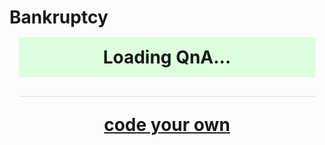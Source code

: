 # Bankruptcy<style>	
	body {
		font-family: 'Palatino Linotype', 'Book Antiqua', Palatino, serif;
	}

	#rawmarkup{
		display:none;
	}
	
	#QandA img{
		width:100%;
	}

	div.main{
		min-width:300px;
		max-width:650px;
		margin: 0 auto;
	padding:0 5px 0 5px;
		}
	div.frame{
		float:left;
		width:100%;
		margin:5px 0 5px 0;
	}
	div.full{
		float:left;
		width:100%;
	}
	.button{
		padding:8px;
		margin:8px 0 0px 0;
		width:100%;
	}
	div.question_text{
		float:left;
		font-family: Verdana, Geneva, sans-serif;
		font-size: 14px;
		line-height: 20px;
		color:#ffffff;
		min-width:30px;
		background:#eb5454;
		border-radius: 15px;
		padding:10px 15px 14px 15px;
		margin-right:45px;
	}

	div.question_text a:link, div.question_text a:hover, div.question_text a:active, div.question_text a:visited{ color:#e3fbfc; } 

	div.question_arrow{
		float:left; 
		width: 0; 
		height: 0; 
		border-left: 5px solid transparent; 
		border-right: 10px solid transparent; 
		border-top: 15px solid #eb5454;
		margin:0 20px;
	}
	div.ans_text{
		float:right;
		font-family: Verdana, Geneva, sans-serif;
		font-size: 14px;
		line-height: 20px;
		color:#000000;
		min-width:30px;
		background:#eeeeee;
		border-radius: 15px;
		padding:10px 15px 14px 15px;
		margin-left:45px;
	}
	div.ans_arrow{
		float:right; 
		width: 0; 
		height: 0; 
		border-left: 10px solid transparent; 
		border-right: 5px solid transparent; 
		border-top: 15px solid #eeeeee;
		margin:0 20px;
	}
	div.choices{
		float:left;
		width:100%;
		margin:15px 0 0 0;
	}
	div.credits{
		float:left;
		dispaly:none;
		width:100%;
		background:#eee;
		margin:0px 0 15px 0;
	}
	div.credit_text{
		font-family: Verdana, Geneva, sans-serif;
		font-size: 14px;
		line-height: 20px;
		padding:4px 15px 10px 15px;
	}
	li.error{
		list-style-type: none;
		background:#ffdddd;
		margin: 10px 0 0 0;
		padding: 5px;
	}

	.qpad {
		float:left;
		padding:0 15px;
	}

	a.qabutton {
		float:left;
		font-family: Verdana, Geneva, sans-serif;
		font-size: 14px;
		line-height: 20px;
		width:100%;
		background: #eee;
		border-radius: 8px;
		padding:10px 0px 12px 0;
		margin: 0 0 8px 0;
		border: solid 1px #888;
		text-align:left;
		color: #000000;
		text-decoration: none;
	}

	a.qabutton:hover, a.qabutton:active {
		float:left;
		font-family: Verdana, Geneva, sans-serif;
		font-size: 14px;
		line-height: 20px;
		width:100%;
		background: #ddd;
		border-radius: 8px;
		padding:10px 0px 12px 0;
		margin: 0 0 8px 0;
		border: solid 1px #888;
		text-align:left;
		color: #000000;
		text-decoration: underline;
	}
	

	div.xdiv {
		float:left;
		width:100%;
		margin: 0 0 8px 0;
		background: #eee;
		border: solid 1px #888;
		border-radius: 8px;
	}	

	input.xinput {
		-webkit-box-sizing: border-box; /* Safari/Chrome, other WebKit */
		-moz-box-sizing: border-box;    /* Firefox, other Gecko */ 
		box-sizing: border-box;         /* Opera/IE 8+ */
		float:left;
		width:100%;
		font-family: Verdana, Geneva, sans-serif;
		font-size: 14px;
		line-height: 20px;
		background: #fff;
		border-top-left-radius: 8px;
		border-top-right-radius: 8px;
		padding:10px 10px 12px 10px;
		border: solid 0px #888;
		border-bottom: solid 1px #888;
		text-align:left;
		color: #000000;
		text-decoration: none;
	}
	
	a.xbutton {
		float:left;
		width:100%;
		text-align:left;
		font-family: Verdana, Geneva, sans-serif;
		font-size: 14px;
		line-height: 20px;
		background: #eee;
		border-radius: 8px;
		padding:10px 0px 12px 0px;
		color: #000000;
		text-decoration: none;
	}
	
	a.xbutton:hover, a.xbutton:active {
		border-top-left-radius: 0px;
		border-top-right-radius: 0px;
		background: #ddd;
	}
</style>
<FORM name="FORM" id="FORM"><div id="conversation" style="margin:15px auto 0 auto;padding:0 15px;max-width:500px"><div id='QandA' class='QandA'><div style='padding:15px;background:#ddffdd;text-align:center;'>Loading QnA...</div></div><div id='Choices' class='choices'></div><div id='rawmarkup' style='display:none;'>Q(1): Are you interested in filing for Bankruptcy? 
A:Yes
	Q(1.1): Are you filing an individual or business?
	A: I am filing as an individual.
		Q(1.1.1): Have you received a bankruptcy discharge in the last 8 years?
		A: Yes
			Q(1.1.1.1):Have you received a discharge on a Chapter 7 case within eight years from the date that the first case was filed?
			A: You cannot receive a second discharge in any Chapter 7 chase that is filed within eight years from the date that the first case was filed. 
		A: No
			Q(1.1.1.2): Have you had a bankruptcy filing dismissed within the previous 180 days?
			A: Yes
				Q(1.1.1.2.1): Please select the reason for the dismissal.
				A:I violated a court order.	
					Q(1.1.1.2.1.1): You are ineligible to file Chapter 7 bankruptcy.	
				A:The court ruled that my filing was fraudulent or constituted an abuse of the bankruptcy system.
					Q(1.1.1.2.1.2): You are ineligible to file Chapter 7 bankruptcy.
				A:I requested a dismissal after a creditor asked for relief.
					Q(1.1.1.2.1.3): You are ineligible to file Chapter 7 bankruptcy. 
				A:I meet the criteria of more than one of the above mentioned.
					Q(1.1.1.2.1.4):You are ineligible to file Chapter 7 bankruptcy. 
			A: No 
				Q(1.1.1.2.2): Is your current monthly income less than or equal to the median income for a family your size in your state? 
				A: Yes
					Q(1.1.1.2.2.1): You may file for Chapter 7 bankruptcy. 
				A: No
					Q(1.1.1.2.2.2): Do you believe that you are eligible under the Chapter 7 Bankruptcy Means Test?
					A: Yes. 
						Q(1.1.1.2.2.2.1): To confirm that you qualify under the means test please head over to &lt;a href="http://www.uscourts.gov/forms/means-test-forms/chapter-7-means-test-calculation"&gt;http://www.uscourts.gov/forms/means-test-forms/chapter-7-means-test-calculation&lt;/a&gt;.
					A: No.
						Q(1.1.1.2.2.2.2):GOTO:1.1.1.2.1.4
						A: If you do not pass the means test or believe you are not eligible, you may able to file under Chapter 13 bankruptcy.LINK FOR

					A: What is the means test?
						Q(1.1.1.2.2.2.3): The bankruptcy "means test" determines whether your income is low enough for you to file Chapter 7 bankruptcy. It's a formula designed to keep filers with higher incomes from filing for Chapter 7 bankruptcy. High income filers who fail the means test may use Chapter 13 bankruptcy to repay a portion of their debts, but may not use Chapter 7 bankruptcy to wipe out their debts altogether. GOTO:1.1.1.2.2.2
				A: I am unsure what this mean.
					Q(1.1.1.2.2.3): Your "current monthly income" is your average income over the last six months before you file. If your income is less than or equal to the median, the law presumes that you are eligible for Chapter 7 bankruptcy. GOTO:1.1.1.2.2  
												
	A: I am filing as a business.
		Q(1.1.2): This service is designed for individuals looking to file for bankruptcy. If you would like more information about filing for bankruptcy as a business, sole proprietorship, or corporation. For more information please visit &lt;a hreft="http://www.uscourts.gov/services-forms/bankruptcy"&gt;http://www.uscourts.gov/services-forms/bankruptcy&lt;/a&gt;.
	
A: No
	Q(1.2): Thank you. Have a nice day. 
		




tion on requesting an FBI file as an organization please visit. 


</div><div id="ondeck" name="ondeck"><div id="doc" name="doc" style="display:none;"></div><div id='Q-1' name='Q-1' style='display:none;'> Are you interested in filing for Bankruptcy? 
</div><div id='Q-1.1' name='Q-1.1' style='display:none;'> Are you filing an individual or business?
</div><div id='Q-1.1.1' name='Q-1.1.1' style='display:none;'> Have you received a bankruptcy discharge in the last 8 years?
</div><div id='Q-1.1.1.1' name='Q-1.1.1.1' style='display:none;'>Have you received a discharge on a Chapter 7 case within eight years from the date that the first case was filed?
</div><div id='Q-1.1.1.2' name='Q-1.1.1.2' style='display:none;'> Have you had a bankruptcy filing dismissed within the previous 180 days?
</div><div id='Q-1.1.1.2.1' name='Q-1.1.1.2.1' style='display:none;'> Please select the reason for the dismissal.
</div><div id='Q-1.1.1.2.1.1' name='Q-1.1.1.2.1.1' style='display:none;'> You are ineligible to file Chapter 7 bankruptcy.	
</div><div id='Q-1.1.1.2.1.2' name='Q-1.1.1.2.1.2' style='display:none;'> You are ineligible to file Chapter 7 bankruptcy.
</div><div id='Q-1.1.1.2.1.3' name='Q-1.1.1.2.1.3' style='display:none;'> You are ineligible to file Chapter 7 bankruptcy. 
</div><div id='Q-1.1.1.2.1.4' name='Q-1.1.1.2.1.4' style='display:none;'>You are ineligible to file Chapter 7 bankruptcy. 
</div><div id='Q-1.1.1.2.2' name='Q-1.1.1.2.2' style='display:none;'> Is your current monthly income less than or equal to the median income for a family your size in your state? 
</div><div id='Q-1.1.1.2.2.1' name='Q-1.1.1.2.2.1' style='display:none;'> You may file for Chapter 7 bankruptcy. 
</div><div id='Q-1.1.1.2.2.2' name='Q-1.1.1.2.2.2' style='display:none;'> Do you believe that you are eligible under the Chapter 7 Bankruptcy Means Test?
</div><div id='Q-1.1.1.2.2.2.1' name='Q-1.1.1.2.2.2.1' style='display:none;'> To confirm that you qualify under the means test please head over to <a href="http://www.uscourts.gov/forms/means-test-forms/chapter-7-means-test-calculation">http://www.uscourts.gov/forms/means-test-forms/chapter-7-means-test-calculation</a>.
</div><div id='Q-1.1.1.2.2.2.2' name='Q-1.1.1.2.2.2.2' style='display:none;'>GOTO:1.1.1.2.1.4
</div><div id='Q-1.1.1.2.2.2.3' name='Q-1.1.1.2.2.2.3' style='display:none;'> The bankruptcy "means test" determines whether your income is low enough for you to file Chapter 7 bankruptcy. It's a formula designed to keep filers with higher incomes from filing for Chapter 7 bankruptcy. High income filers who fail the means test may use Chapter 13 bankruptcy to repay a portion of their debts, but may not use Chapter 7 bankruptcy to wipe out their debts altogether. GOTO:1.1.1.2.2.2
</div><div id='Q-1.1.1.2.2.3' name='Q-1.1.1.2.2.3' style='display:none;'> Your "current monthly income" is your average income over the last six months before you file. If your income is less than or equal to the median, the law presumes that you are eligible for Chapter 7 bankruptcy. GOTO:1.1.1.2.2  
												
</div><div id='Q-1.1.2' name='Q-1.1.2' style='display:none;'> This service is designed for individuals looking to file for bankruptcy. If you would like more information about filing for bankruptcy as a business, sole proprietorship, or corporation. For more information please visit <a hreft="http://www.uscourts.gov/services-forms/bankruptcy">http://www.uscourts.gov/services-forms/bankruptcy</a>.
	
</div><div id='Q-1.2' name='Q-1.2' style='display:none;'> Thank you. Have a nice day. 
		




tion on requesting an FBI file as an organization please visit. 


</div><div id='A-1.1' name='A-1.1' style='display:none;'>Yes
</div><div id='A-href-1.1' name='A-href-1.1' style='display:none;'>javascript:void('');</div><div id='A-target-1.1' name='A-target-1.1' style='display:none;'></div><div id='X-1.1' name='X-1.1' style='display:none;'></div><div id='A-1.1.1' name='A-1.1.1' style='display:none;'> I am filing as an individual.
</div><div id='A-href-1.1.1' name='A-href-1.1.1' style='display:none;'>javascript:void('');</div><div id='A-target-1.1.1' name='A-target-1.1.1' style='display:none;'></div><div id='X-1.1.1' name='X-1.1.1' style='display:none;'></div><div id='A-1.1.1.1' name='A-1.1.1.1' style='display:none;'> Yes
</div><div id='A-href-1.1.1.1' name='A-href-1.1.1.1' style='display:none;'>javascript:void('');</div><div id='A-target-1.1.1.1' name='A-target-1.1.1.1' style='display:none;'></div><div id='X-1.1.1.1' name='X-1.1.1.1' style='display:none;'></div><div id='A-1.1.1.1.1' name='A-1.1.1.1.1' style='display:none;'> You cannot receive a second discharge in any Chapter 7 chase that is filed within eight years from the date that the first case was filed. 
</div><div id='A-href-1.1.1.1.1' name='A-href-1.1.1.1.1' style='display:none;'>javascript:void('');</div><div id='A-target-1.1.1.1.1' name='A-target-1.1.1.1.1' style='display:none;'></div><div id='X-1.1.1.1.1' name='X-1.1.1.1.1' style='display:none;'></div><div id='A-1.1.1.2' name='A-1.1.1.2' style='display:none;'> No
</div><div id='A-href-1.1.1.2' name='A-href-1.1.1.2' style='display:none;'>javascript:void('');</div><div id='A-target-1.1.1.2' name='A-target-1.1.1.2' style='display:none;'></div><div id='X-1.1.1.2' name='X-1.1.1.2' style='display:none;'></div><div id='A-1.1.1.2.1' name='A-1.1.1.2.1' style='display:none;'> Yes
</div><div id='A-href-1.1.1.2.1' name='A-href-1.1.1.2.1' style='display:none;'>javascript:void('');</div><div id='A-target-1.1.1.2.1' name='A-target-1.1.1.2.1' style='display:none;'></div><div id='X-1.1.1.2.1' name='X-1.1.1.2.1' style='display:none;'></div><div id='A-1.1.1.2.1.1' name='A-1.1.1.2.1.1' style='display:none;'>I violated a court order.	
</div><div id='A-href-1.1.1.2.1.1' name='A-href-1.1.1.2.1.1' style='display:none;'>javascript:void('');</div><div id='A-target-1.1.1.2.1.1' name='A-target-1.1.1.2.1.1' style='display:none;'></div><div id='X-1.1.1.2.1.1' name='X-1.1.1.2.1.1' style='display:none;'></div><div id='A-1.1.1.2.1.2' name='A-1.1.1.2.1.2' style='display:none;'>The court ruled that my filing was fraudulent or constituted an abuse of the bankruptcy system.
</div><div id='A-href-1.1.1.2.1.2' name='A-href-1.1.1.2.1.2' style='display:none;'>javascript:void('');</div><div id='A-target-1.1.1.2.1.2' name='A-target-1.1.1.2.1.2' style='display:none;'></div><div id='X-1.1.1.2.1.2' name='X-1.1.1.2.1.2' style='display:none;'></div><div id='A-1.1.1.2.1.3' name='A-1.1.1.2.1.3' style='display:none;'>I requested a dismissal after a creditor asked for relief.
</div><div id='A-href-1.1.1.2.1.3' name='A-href-1.1.1.2.1.3' style='display:none;'>javascript:void('');</div><div id='A-target-1.1.1.2.1.3' name='A-target-1.1.1.2.1.3' style='display:none;'></div><div id='X-1.1.1.2.1.3' name='X-1.1.1.2.1.3' style='display:none;'></div><div id='A-1.1.1.2.1.4' name='A-1.1.1.2.1.4' style='display:none;'>I meet the criteria of more than one of the above mentioned.
</div><div id='A-href-1.1.1.2.1.4' name='A-href-1.1.1.2.1.4' style='display:none;'>javascript:void('');</div><div id='A-target-1.1.1.2.1.4' name='A-target-1.1.1.2.1.4' style='display:none;'></div><div id='X-1.1.1.2.1.4' name='X-1.1.1.2.1.4' style='display:none;'></div><div id='A-1.1.1.2.2' name='A-1.1.1.2.2' style='display:none;'> No 
</div><div id='A-href-1.1.1.2.2' name='A-href-1.1.1.2.2' style='display:none;'>javascript:void('');</div><div id='A-target-1.1.1.2.2' name='A-target-1.1.1.2.2' style='display:none;'></div><div id='X-1.1.1.2.2' name='X-1.1.1.2.2' style='display:none;'></div><div id='A-1.1.1.2.2.1' name='A-1.1.1.2.2.1' style='display:none;'> Yes
</div><div id='A-href-1.1.1.2.2.1' name='A-href-1.1.1.2.2.1' style='display:none;'>javascript:void('');</div><div id='A-target-1.1.1.2.2.1' name='A-target-1.1.1.2.2.1' style='display:none;'></div><div id='X-1.1.1.2.2.1' name='X-1.1.1.2.2.1' style='display:none;'></div><div id='A-1.1.1.2.2.2' name='A-1.1.1.2.2.2' style='display:none;'> No
</div><div id='A-href-1.1.1.2.2.2' name='A-href-1.1.1.2.2.2' style='display:none;'>javascript:void('');</div><div id='A-target-1.1.1.2.2.2' name='A-target-1.1.1.2.2.2' style='display:none;'></div><div id='X-1.1.1.2.2.2' name='X-1.1.1.2.2.2' style='display:none;'></div><div id='A-1.1.1.2.2.2.1' name='A-1.1.1.2.2.2.1' style='display:none;'> Yes. 
</div><div id='A-href-1.1.1.2.2.2.1' name='A-href-1.1.1.2.2.2.1' style='display:none;'>javascript:void('');</div><div id='A-target-1.1.1.2.2.2.1' name='A-target-1.1.1.2.2.2.1' style='display:none;'></div><div id='X-1.1.1.2.2.2.1' name='X-1.1.1.2.2.2.1' style='display:none;'></div><div id='A-1.1.1.2.2.2.2' name='A-1.1.1.2.2.2.2' style='display:none;'> No.
</div><div id='A-href-1.1.1.2.2.2.2' name='A-href-1.1.1.2.2.2.2' style='display:none;'>javascript:void('');</div><div id='A-target-1.1.1.2.2.2.2' name='A-target-1.1.1.2.2.2.2' style='display:none;'></div><div id='X-1.1.1.2.2.2.2' name='X-1.1.1.2.2.2.2' style='display:none;'></div><div id='A-1.1.1.2.2.2.2.1' name='A-1.1.1.2.2.2.2.1' style='display:none;'> If you do not pass the means test or believe you are not eligible, you may able to file under Chapter 13 bankruptcy.LINK FOR

</div><div id='A-href-1.1.1.2.2.2.2.1' name='A-href-1.1.1.2.2.2.2.1' style='display:none;'>javascript:void('');</div><div id='A-target-1.1.1.2.2.2.2.1' name='A-target-1.1.1.2.2.2.2.1' style='display:none;'></div><div id='X-1.1.1.2.2.2.2.1' name='X-1.1.1.2.2.2.2.1' style='display:none;'></div><div id='A-1.1.1.2.2.2.3' name='A-1.1.1.2.2.2.3' style='display:none;'> What is the means test?
</div><div id='A-href-1.1.1.2.2.2.3' name='A-href-1.1.1.2.2.2.3' style='display:none;'>javascript:void('');</div><div id='A-target-1.1.1.2.2.2.3' name='A-target-1.1.1.2.2.2.3' style='display:none;'></div><div id='X-1.1.1.2.2.2.3' name='X-1.1.1.2.2.2.3' style='display:none;'></div><div id='A-1.1.1.2.2.3' name='A-1.1.1.2.2.3' style='display:none;'> I am unsure what this mean.
</div><div id='A-href-1.1.1.2.2.3' name='A-href-1.1.1.2.2.3' style='display:none;'>javascript:void('');</div><div id='A-target-1.1.1.2.2.3' name='A-target-1.1.1.2.2.3' style='display:none;'></div><div id='X-1.1.1.2.2.3' name='X-1.1.1.2.2.3' style='display:none;'></div><div id='A-1.1.2' name='A-1.1.2' style='display:none;'> I am filing as a business.
</div><div id='A-href-1.1.2' name='A-href-1.1.2' style='display:none;'>javascript:void('');</div><div id='A-target-1.1.2' name='A-target-1.1.2' style='display:none;'></div><div id='X-1.1.2' name='X-1.1.2' style='display:none;'></div><div id='A-1.2' name='A-1.2' style='display:none;'> No
</div><div id='A-href-1.2' name='A-href-1.2' style='display:none;'>javascript:void('');</div><div id='A-target-1.2' name='A-target-1.2' style='display:none;'></div><div id='X-1.2' name='X-1.2' style='display:none;'></div></div><textarea id="original" name="original" style="display:none;" disabled="disabled"><div id="doc" name="doc" style="display:none;"></div><div id='Q-1' name='Q-1' style='display:none;'> Are you interested in filing for Bankruptcy? 
</div><div id='Q-1.1' name='Q-1.1' style='display:none;'> Are you filing an individual or business?
</div><div id='Q-1.1.1' name='Q-1.1.1' style='display:none;'> Have you received a bankruptcy discharge in the last 8 years?
</div><div id='Q-1.1.1.1' name='Q-1.1.1.1' style='display:none;'>Have you received a discharge on a Chapter 7 case within eight years from the date that the first case was filed?
</div><div id='Q-1.1.1.2' name='Q-1.1.1.2' style='display:none;'> Have you had a bankruptcy filing dismissed within the previous 180 days?
</div><div id='Q-1.1.1.2.1' name='Q-1.1.1.2.1' style='display:none;'> Please select the reason for the dismissal.
</div><div id='Q-1.1.1.2.1.1' name='Q-1.1.1.2.1.1' style='display:none;'> You are ineligible to file Chapter 7 bankruptcy.	
</div><div id='Q-1.1.1.2.1.2' name='Q-1.1.1.2.1.2' style='display:none;'> You are ineligible to file Chapter 7 bankruptcy.
</div><div id='Q-1.1.1.2.1.3' name='Q-1.1.1.2.1.3' style='display:none;'> You are ineligible to file Chapter 7 bankruptcy. 
</div><div id='Q-1.1.1.2.1.4' name='Q-1.1.1.2.1.4' style='display:none;'>You are ineligible to file Chapter 7 bankruptcy. 
</div><div id='Q-1.1.1.2.2' name='Q-1.1.1.2.2' style='display:none;'> Is your current monthly income less than or equal to the median income for a family your size in your state? 
</div><div id='Q-1.1.1.2.2.1' name='Q-1.1.1.2.2.1' style='display:none;'> You may file for Chapter 7 bankruptcy. 
</div><div id='Q-1.1.1.2.2.2' name='Q-1.1.1.2.2.2' style='display:none;'> Do you believe that you are eligible under the Chapter 7 Bankruptcy Means Test?
</div><div id='Q-1.1.1.2.2.2.1' name='Q-1.1.1.2.2.2.1' style='display:none;'> To confirm that you qualify under the means test please head over to <a href="http://www.uscourts.gov/forms/means-test-forms/chapter-7-means-test-calculation">http://www.uscourts.gov/forms/means-test-forms/chapter-7-means-test-calculation</a>.
</div><div id='Q-1.1.1.2.2.2.2' name='Q-1.1.1.2.2.2.2' style='display:none;'>GOTO:1.1.1.2.1.4
</div><div id='Q-1.1.1.2.2.2.3' name='Q-1.1.1.2.2.2.3' style='display:none;'> The bankruptcy "means test" determines whether your income is low enough for you to file Chapter 7 bankruptcy. It's a formula designed to keep filers with higher incomes from filing for Chapter 7 bankruptcy. High income filers who fail the means test may use Chapter 13 bankruptcy to repay a portion of their debts, but may not use Chapter 7 bankruptcy to wipe out their debts altogether. GOTO:1.1.1.2.2.2
</div><div id='Q-1.1.1.2.2.3' name='Q-1.1.1.2.2.3' style='display:none;'> Your "current monthly income" is your average income over the last six months before you file. If your income is less than or equal to the median, the law presumes that you are eligible for Chapter 7 bankruptcy. GOTO:1.1.1.2.2  
												
</div><div id='Q-1.1.2' name='Q-1.1.2' style='display:none;'> This service is designed for individuals looking to file for bankruptcy. If you would like more information about filing for bankruptcy as a business, sole proprietorship, or corporation. For more information please visit <a hreft="http://www.uscourts.gov/services-forms/bankruptcy">http://www.uscourts.gov/services-forms/bankruptcy</a>.
	
</div><div id='Q-1.2' name='Q-1.2' style='display:none;'> Thank you. Have a nice day. 
		




tion on requesting an FBI file as an organization please visit. 


</div><div id='A-1.1' name='A-1.1' style='display:none;'>Yes
</div><div id='A-href-1.1' name='A-href-1.1' style='display:none;'>javascript:void('');</div><div id='A-target-1.1' name='A-target-1.1' style='display:none;'></div><div id='X-1.1' name='X-1.1' style='display:none;'></div><div id='A-1.1.1' name='A-1.1.1' style='display:none;'> I am filing as an individual.
</div><div id='A-href-1.1.1' name='A-href-1.1.1' style='display:none;'>javascript:void('');</div><div id='A-target-1.1.1' name='A-target-1.1.1' style='display:none;'></div><div id='X-1.1.1' name='X-1.1.1' style='display:none;'></div><div id='A-1.1.1.1' name='A-1.1.1.1' style='display:none;'> Yes
</div><div id='A-href-1.1.1.1' name='A-href-1.1.1.1' style='display:none;'>javascript:void('');</div><div id='A-target-1.1.1.1' name='A-target-1.1.1.1' style='display:none;'></div><div id='X-1.1.1.1' name='X-1.1.1.1' style='display:none;'></div><div id='A-1.1.1.1.1' name='A-1.1.1.1.1' style='display:none;'> You cannot receive a second discharge in any Chapter 7 chase that is filed within eight years from the date that the first case was filed. 
</div><div id='A-href-1.1.1.1.1' name='A-href-1.1.1.1.1' style='display:none;'>javascript:void('');</div><div id='A-target-1.1.1.1.1' name='A-target-1.1.1.1.1' style='display:none;'></div><div id='X-1.1.1.1.1' name='X-1.1.1.1.1' style='display:none;'></div><div id='A-1.1.1.2' name='A-1.1.1.2' style='display:none;'> No
</div><div id='A-href-1.1.1.2' name='A-href-1.1.1.2' style='display:none;'>javascript:void('');</div><div id='A-target-1.1.1.2' name='A-target-1.1.1.2' style='display:none;'></div><div id='X-1.1.1.2' name='X-1.1.1.2' style='display:none;'></div><div id='A-1.1.1.2.1' name='A-1.1.1.2.1' style='display:none;'> Yes
</div><div id='A-href-1.1.1.2.1' name='A-href-1.1.1.2.1' style='display:none;'>javascript:void('');</div><div id='A-target-1.1.1.2.1' name='A-target-1.1.1.2.1' style='display:none;'></div><div id='X-1.1.1.2.1' name='X-1.1.1.2.1' style='display:none;'></div><div id='A-1.1.1.2.1.1' name='A-1.1.1.2.1.1' style='display:none;'>I violated a court order.	
</div><div id='A-href-1.1.1.2.1.1' name='A-href-1.1.1.2.1.1' style='display:none;'>javascript:void('');</div><div id='A-target-1.1.1.2.1.1' name='A-target-1.1.1.2.1.1' style='display:none;'></div><div id='X-1.1.1.2.1.1' name='X-1.1.1.2.1.1' style='display:none;'></div><div id='A-1.1.1.2.1.2' name='A-1.1.1.2.1.2' style='display:none;'>The court ruled that my filing was fraudulent or constituted an abuse of the bankruptcy system.
</div><div id='A-href-1.1.1.2.1.2' name='A-href-1.1.1.2.1.2' style='display:none;'>javascript:void('');</div><div id='A-target-1.1.1.2.1.2' name='A-target-1.1.1.2.1.2' style='display:none;'></div><div id='X-1.1.1.2.1.2' name='X-1.1.1.2.1.2' style='display:none;'></div><div id='A-1.1.1.2.1.3' name='A-1.1.1.2.1.3' style='display:none;'>I requested a dismissal after a creditor asked for relief.
</div><div id='A-href-1.1.1.2.1.3' name='A-href-1.1.1.2.1.3' style='display:none;'>javascript:void('');</div><div id='A-target-1.1.1.2.1.3' name='A-target-1.1.1.2.1.3' style='display:none;'></div><div id='X-1.1.1.2.1.3' name='X-1.1.1.2.1.3' style='display:none;'></div><div id='A-1.1.1.2.1.4' name='A-1.1.1.2.1.4' style='display:none;'>I meet the criteria of more than one of the above mentioned.
</div><div id='A-href-1.1.1.2.1.4' name='A-href-1.1.1.2.1.4' style='display:none;'>javascript:void('');</div><div id='A-target-1.1.1.2.1.4' name='A-target-1.1.1.2.1.4' style='display:none;'></div><div id='X-1.1.1.2.1.4' name='X-1.1.1.2.1.4' style='display:none;'></div><div id='A-1.1.1.2.2' name='A-1.1.1.2.2' style='display:none;'> No 
</div><div id='A-href-1.1.1.2.2' name='A-href-1.1.1.2.2' style='display:none;'>javascript:void('');</div><div id='A-target-1.1.1.2.2' name='A-target-1.1.1.2.2' style='display:none;'></div><div id='X-1.1.1.2.2' name='X-1.1.1.2.2' style='display:none;'></div><div id='A-1.1.1.2.2.1' name='A-1.1.1.2.2.1' style='display:none;'> Yes
</div><div id='A-href-1.1.1.2.2.1' name='A-href-1.1.1.2.2.1' style='display:none;'>javascript:void('');</div><div id='A-target-1.1.1.2.2.1' name='A-target-1.1.1.2.2.1' style='display:none;'></div><div id='X-1.1.1.2.2.1' name='X-1.1.1.2.2.1' style='display:none;'></div><div id='A-1.1.1.2.2.2' name='A-1.1.1.2.2.2' style='display:none;'> No
</div><div id='A-href-1.1.1.2.2.2' name='A-href-1.1.1.2.2.2' style='display:none;'>javascript:void('');</div><div id='A-target-1.1.1.2.2.2' name='A-target-1.1.1.2.2.2' style='display:none;'></div><div id='X-1.1.1.2.2.2' name='X-1.1.1.2.2.2' style='display:none;'></div><div id='A-1.1.1.2.2.2.1' name='A-1.1.1.2.2.2.1' style='display:none;'> Yes. 
</div><div id='A-href-1.1.1.2.2.2.1' name='A-href-1.1.1.2.2.2.1' style='display:none;'>javascript:void('');</div><div id='A-target-1.1.1.2.2.2.1' name='A-target-1.1.1.2.2.2.1' style='display:none;'></div><div id='X-1.1.1.2.2.2.1' name='X-1.1.1.2.2.2.1' style='display:none;'></div><div id='A-1.1.1.2.2.2.2' name='A-1.1.1.2.2.2.2' style='display:none;'> No.
</div><div id='A-href-1.1.1.2.2.2.2' name='A-href-1.1.1.2.2.2.2' style='display:none;'>javascript:void('');</div><div id='A-target-1.1.1.2.2.2.2' name='A-target-1.1.1.2.2.2.2' style='display:none;'></div><div id='X-1.1.1.2.2.2.2' name='X-1.1.1.2.2.2.2' style='display:none;'></div><div id='A-1.1.1.2.2.2.2.1' name='A-1.1.1.2.2.2.2.1' style='display:none;'> If you do not pass the means test or believe you are not eligible, you may able to file under Chapter 13 bankruptcy.LINK FOR

</div><div id='A-href-1.1.1.2.2.2.2.1' name='A-href-1.1.1.2.2.2.2.1' style='display:none;'>javascript:void('');</div><div id='A-target-1.1.1.2.2.2.2.1' name='A-target-1.1.1.2.2.2.2.1' style='display:none;'></div><div id='X-1.1.1.2.2.2.2.1' name='X-1.1.1.2.2.2.2.1' style='display:none;'></div><div id='A-1.1.1.2.2.2.3' name='A-1.1.1.2.2.2.3' style='display:none;'> What is the means test?
</div><div id='A-href-1.1.1.2.2.2.3' name='A-href-1.1.1.2.2.2.3' style='display:none;'>javascript:void('');</div><div id='A-target-1.1.1.2.2.2.3' name='A-target-1.1.1.2.2.2.3' style='display:none;'></div><div id='X-1.1.1.2.2.2.3' name='X-1.1.1.2.2.2.3' style='display:none;'></div><div id='A-1.1.1.2.2.3' name='A-1.1.1.2.2.3' style='display:none;'> I am unsure what this mean.
</div><div id='A-href-1.1.1.2.2.3' name='A-href-1.1.1.2.2.3' style='display:none;'>javascript:void('');</div><div id='A-target-1.1.1.2.2.3' name='A-target-1.1.1.2.2.3' style='display:none;'></div><div id='X-1.1.1.2.2.3' name='X-1.1.1.2.2.3' style='display:none;'></div><div id='A-1.1.2' name='A-1.1.2' style='display:none;'> I am filing as a business.
</div><div id='A-href-1.1.2' name='A-href-1.1.2' style='display:none;'>javascript:void('');</div><div id='A-target-1.1.2' name='A-target-1.1.2' style='display:none;'></div><div id='X-1.1.2' name='X-1.1.2' style='display:none;'></div><div id='A-1.2' name='A-1.2' style='display:none;'> No
</div><div id='A-href-1.2' name='A-href-1.2' style='display:none;'>javascript:void('');</div><div id='A-target-1.2' name='A-target-1.2' style='display:none;'></div><div id='X-1.2' name='X-1.2' style='display:none;'></div></textarea><textarea id="transcript" name="transcript" style="display:none;" disabled="disabled"></textarea><div style="float:left;width:100%;margin:15px 0 0px 0;border-top: solid 1px #ddd;"><div id=credits class=credits style="display:none;"><div class=credit_text></div></div><p align=center> <a href="http://www.qnamarkup.org/" target=_top>code your own</a></p></div></FORM></div></div>
<script type="text/javascript">
	var QNum = 0;
	var Qhtml = "";
	var Dhtml = "";
	var label = "";
	var GOTOfired = 0;

	$("#conversation input").on("keypress", 'form', function (e) {
    	var code = e.keyCode || e.which;
    	if (code == 13) {
        	e.preventDefault();
        	return false;
    	}
	});

	function answerQ(lb,restart) {
		label = lb;
		Dhtml = 'D-'+label;
		Qhtml = 'Q-'+label;
		var Ahtml = 'A-'+label;
		var Jhtml = 'J-'+QNum;
		var Xhtml = 'X-'+label;
		var Xihtml = 'Xi-'+label;
		
		var input_error = 0;
		if (restart == undefined) {
			var regexp = new RegExp("\<variable\>");
			if (document.getElementById(Ahtml).innerHTML.match(regexp)) {
				document.getElementById(Xihtml).value = document.getElementById(Xihtml).value.replace(/(^\s*|\s*$)/,"");
				if (document.getElementById(Xihtml).value == "") {
					input_error = "Your answer appears to be empty.";
				} else {
					document.getElementById(Xihtml).value = document.getElementById(Xihtml).value.replace(/</g,"&lt;");
					document.getElementById(Xihtml).value = document.getElementById(Xihtml).value.replace(/>/g,"&gt;");
				}
			} 
		}
			
		if (input_error != 0) {
			alert(input_error);
			document.getElementById(Xihtml).focus();			
		} else {
			if (restart == undefined) {
				document.getElementById('QandA').innerHTML += "<div class='frame'><div class='full'><div class='ans_text'>"+document.getElementById(Ahtml).innerHTML+"</div></div><div class='ans_arrow'></div></div></div></div>";
				// insert answer from button
				if(document.getElementById(Ahtml).innerHTML != "") { document.getElementById('transcript').value += "USER: "+document.getElementById(Ahtml).innerHTML; }
				if (document.getElementById('QandA').innerHTML.match(regexp)) {
				 	var duplicatevars = new RegExp("id=\""+document.getElementById(Xhtml).innerHTML+"(.)*"+document.getElementById(Xhtml).innerHTML+"\"","g");
					document.getElementById('QandA').innerHTML = document.getElementById('QandA').innerHTML.replace(duplicatevars, "");
					document.getElementById('QandA').innerHTML = document.getElementById('QandA').innerHTML.replace(/\<variable\>(\<\/variable\>)?/, "<input type=hidden id=\""+document.getElementById(Xhtml).innerHTML+"\" name=\""+document.getElementById(Xhtml).innerHTML+"\" value=\""+document.getElementById(Xihtml).value+"\"/>"+document.getElementById(Xihtml).value);
					document.getElementById('transcript').value = document.getElementById('transcript').value.replace(/\<variable\>(\<\/variable\>)?/, document.getElementById(Xihtml).value+"\n");
					var thisvariable = new RegExp("<(X|x)>"+document.getElementById(Xhtml).innerHTML+"<\/(X|x)>","g");
					document.getElementById('ondeck').innerHTML = document.getElementById('ondeck').innerHTML.replace(thisvariable, document.getElementById(document.getElementById(Xhtml).innerHTML).value);
					document.getElementById('doc').innerHTML = document.getElementById('doc').innerHTML.replace(thisvariable, document.getElementById(document.getElementById(Xhtml).innerHTML).innerHTML);
					console.log("thisvariable: "+thisvariable);
					console.log("Variable name: "+document.getElementById(Xhtml).innerHTML);
					console.log("Variable value: "+document.getElementById(document.getElementById(Xhtml).innerHTML).value);
				}
				document.getElementById('Choices').innerHTML = '';
				setTimeout(function() {renderQnA(Qhtml,Jhtml,Dhtml,restart)}, 300);
			} else {
				document.getElementById('Choices').innerHTML = '';
				renderQnA(Qhtml,Jhtml,Dhtml,restart);			
			}

		}
		
	}


	function renderQnA(Qht,Jht,Dht,restar) {
		Dhtml = Dht;
					
		var GOTOfired = 0;
		swapGOTO(Qht,Jht);

		if (GOTOfired == 0) {
			document.getElementById('QandA').innerHTML += "<div id="+Jht+" style=\"float:left;width:100%;height:1px;\">&nbsp;</div>";
		}
		document.getElementById('QandA').innerHTML += "<div class='frame'><div class='full'><div class='question_text'>"+ document.getElementById(Qhtml).innerHTML+"</div></div><div class='question_arrow'></div></div>";		

		document.getElementById('QandA').innerHTML = document.getElementById('QandA').innerHTML.replace(/(\<br\>){2}/gi,"</div></div><div class='question_arrow'></div></div></div></div><div class='frame'><div class='full'><div class='question_text'>");
		document.getElementById('QandA').innerHTML = document.getElementById('QandA').innerHTML.replace(/(\<br\> \<br\>)/gi,"<br><br>");

		// add question 
		document.getElementById('transcript').value += "BOT: "+ document.getElementById(Qhtml).innerHTML;
		document.getElementById('transcript').value = document.getElementById('transcript').value.replace(/(\<br\>){2}/gi,"\nBOT: ");
				
		if (document.getElementById(Dhtml)) {
			document.getElementById('doc').innerHTML += document.getElementById(Dhtml).innerHTML;
		}
						
		tmp = getElementsByIdRegExp("div", "A-"+label+"(\\.{1}\\d){1}$");
		a_href = getElementsByIdRegExp("div", "A-href-"+label+"(\\.{1}\\d){1}$");
		a_target = getElementsByIdRegExp("div", "A-target-"+label+"(\\.{1}\\d){1}$");
		tmp_x = getElementsByIdRegExp("div", "X-"+label+"(\\.{1}\\d){1}$");
		var Xishere = 0;
		for ( var i = 0; i < tmp.length; i++ ) {
			var nextlabel = tmp[i].id.substr(2);
			var Xihtml = 'Xi-'+nextlabel;
			var regexp = "\<variable\>";
			var regexp_js = "^javascript:";
			if (tmp[i].innerHTML.match(regexp)) {
				document.getElementById('Choices').innerHTML += "<div class=\"xdiv\"><input type=\"text\" id=\""+Xihtml+"\" name=\""+Xihtml+"\" class=\"xinput\" onkeypress=\"{if (event.keyCode==13)answerQ('"+nextlabel+"')}\"/><a href=\"javascript:void('');\" class=\"xbutton\" onClick=\"answerQ('"+nextlabel+"');\"><span class=\"qpad\">Save above text as answer.</span></a></div>";
				Xishere = Xihtml;
			} else if (a_href[i].innerHTML.match(regexp_js) && a_href[i].innerHTML != "javascript:void('');") {
				tmp[i].innerHTML = tmp[i].innerHTML.replace(/(\<br\>){2}/gi,"<br> <br>");
				var script_call = a_href[i].innerHTML.replace(/^javascript:/gi,"");
				document.getElementById('Choices').innerHTML += "<a href=\"javascript:void('');\" class=\"qabutton\" onClick=\"answerQ('"+nextlabel+"');"+script_call+"\" "+a_target[i].innerHTML+"><span class=\"qpad\">"+tmp[i].innerHTML+"</span></a>";							
			} else {
				tmp[i].innerHTML = tmp[i].innerHTML.replace(/(\<br\>){2}/gi,"<br> <br>");
				document.getElementById('Choices').innerHTML += "<a href=\""+a_href[i].innerHTML+"\" class=\"qabutton\" onClick=\"answerQ('"+nextlabel+"');\" "+a_target[i].innerHTML+"><span class=\"qpad\">"+tmp[i].innerHTML+"</span></a>";				
			}
		}			

		if (restar == undefined) {
			document.getElementById('Choices').innerHTML += "<a href=\"javascript:void('');\" class=\"qabutton\" onClick=\"startAT('1');\"><span class=\"qpad\">Start over.</span></a>";
		}
				
		if (QNum != 0) { 
			scroll2Q(Jht);           	
		} else if (restar != undefined) {
			window.scrollTo(0,0);
		}
		if (Xishere != 0 && window.self == window.top) {
			console.log("Set focus for: "+Xishere);
			document.getElementById(Xishere).focus();
		}
		console.log("Q#: "+QNum);
		QNum++;
			
	}

	
	function swapGOTO(QH,JH) {
		var regex = new RegExp("GOTO:(\d*)(\.\d+)*");
		if (regex.test(document.getElementById(QH).innerHTML)) {
			var Qtext = document.getElementById(QH).innerHTML.match(/(GOTO:(\d*)(.\s*\d+)*)/);
			document.getElementById('QandA').innerHTML += "<div id="+JH+" style=\"float:left;width:100%;height:1px;\">&nbsp;</div>";
			// Add question
			// note I added () around the < to avoid a < followed by a ? which causes problems in php
			var Qtexttrans = document.getElementById(QH).innerHTML.replace(/(<)?GOTO:(\d*)(.\s*\d+)*>?/,"");
			Qtexttrans = Qtexttrans.replace(/\s*$/,"");
			if (Qtexttrans != "") {
				document.getElementById('transcript').value += "BOT: "+Qtexttrans+"\n";
			}
			if (document.getElementById(QH).innerHTML.match(/^GOTO:(\d*)(.\s*\d+)*/)) {
				document.getElementById('QandA').innerHTML += document.getElementById(QH).innerHTML.replace(/(<)?GOTO:(\d*)(.\s*\d+)*>?/,"<"+Qtext+">");
			} else {
				document.getElementById('QandA').innerHTML += "<div class='frame'><div class='full'><div class='question_text'>"+ document.getElementById(QH).innerHTML.replace(/(<)?GOTO:(\d*)(.\s*\d+)*>?/,"<"+Qtext+">")+"</div></div><div class='question_arrow'></div></div>";						
			}
			// replace GOTO with text
			label = Qtext[0].replace("GOTO:","");
			Qhtml = 'Q-'+label;
			if (document.getElementById(Dhtml)) {
				document.getElementById('doc').innerHTML += document.getElementById(Dhtml).innerHTML;
			}
			Dhtml = 'D-'+label;
			GOTOfired = 1;
			swapGOTO(Qhtml,JH);
		}
	}

	
	function scroll2Q(id) {
		var top = document.getElementById(id).offsetTop; //Getting Y of target element
		console.log("Jump to Y for ("+id+"): "+top);
		//adapted from https://github.com/Yappli/smooth-scroll
		var speed = 800;
		var moving_frequency = 5; // Affects performance !
		var hop_count = speed/moving_frequency
        var getScrollTopDocumentAtBegin = document.documentElement.scrollTop + document.body.scrollTop;
        var gap = (top - getScrollTopDocumentAtBegin) / hop_count;
		for(var i = 1; i <= hop_count; i++)
        {
        	(function()
           	{
           		var hop_top_position = gap*i;
           	    setTimeout(function(){  window.scrollTo(0, hop_top_position + getScrollTopDocumentAtBegin); }, moving_frequency*i);
           	 })();
        }
	}

	function getElementsByIdIs(selectorTag, name) {
		var items = [];
		var myPosts = document.getElementsByTagName(selectorTag);
			//omitting undefined null check for brevity
			if (myPosts[0].id == name) {
				items.push(myPosts[0]);
			}
		
		return items;
	}

	function getElementsByIdRegExp(selectorTag, expression) {
		// note you need to escape \ in the expression with \, i.e., \\ = \
		var regex = new RegExp(expression);
		var items = [];
		var myPosts = document.getElementsByTagName(selectorTag);
		for (var i = 0; i < myPosts.length; i++) {
			if (regex.test(myPosts[i].id)) {
				items.push(myPosts[i]);
			}
		}
		
		return items;
	}	

	// startAT QnA
	function startAT(id) {
		document.getElementById('ondeck').innerHTML = document.getElementById('original').value;
		document.getElementById('QandA').innerHTML = "";
		document.getElementById('transcript').value = "";
		QNum = 0;
		answerQ(id,'1');
	}
		
	//show funtion
	function show(id) { 
   		if (document.getElementById) { // DOM3 = IE5, NS6
        	document.getElementById(id).style.display = 'block';
    	} else { 
        	if (document.layers) {  
            	document.id.display = 'block';
        	} else {
                document.all.id.style.display = 'block';
        	}
    	}
	}

	//hide funtion
	function hide(id) { 
    	if (document.getElementById) { // DOM3 = IE5, NS6
        	document.getElementById(id).style.display = 'none';         
    	} else { 
        	if (document.layers) {  
                document.id.display = 'none';
        	} else {
                document.all.id.style.display = 'none';
        	}
    	}
	}

	//show OR hide funtion depends on if element is shown or hidden
	function shoh(id) { 
    	if (document.getElementById) { // DOM3 = IE5, NS6
        	if (document.getElementById(id).style.display == "none"){
            	document.getElementById(id).style.display = 'block';
        	} else {
            	document.getElementById(id).style.display = 'none';         
        	}   
    	} else { 
        	if (document.layers) {  
            	if (document.id.display == "none"){
                	document.id.display = 'block';
            	} else {
                	document.id.display = 'none';
            	}
        	} else {
            	if (document.all.id.style.visibility == "none"){
                	document.all.id.style.display = 'block';
            	} else {
                	document.all.id.style.display = 'none';
            	}
        	}
    	}
	}

	function transcript(output) {
		if (output == 1) {
			return document.getElementById('transcript').value;
		} else {
			var output = document.getElementById('transcript').value.replace(/<[^>]*>/g,"");
			return output;
		}
	}		
	
	function doc() {
		return document.getElementById('doc').innerHTML;
	}	

	function mail2(to,subject,body) {
		to = encodeURIComponent(to);
		subject = encodeURIComponent(subject);
		body = encodeURIComponent(body);
		window.location.href = "mailto:"+to+"?subject="+subject+"&body="+body;
	}
	
	function submit2(action,method,docAs,instructions,transcriptAs) {
		document.FORM.action = action;
		document.FORM.method = method; 
		if (docAs) {
			var doctext = document.createElement("textarea");
			doctext.style.display ='none';
			doctext.name= docAs;
			doctext.value= document.getElementById('doc').innerHTML;
			document.getElementById('FORM').appendChild(doctext);
			if (instructions) {
				var instructtext = document.createElement("textarea");
				instructtext.type='hidden';
				instructtext.style.display ='none';
				instructtext.name= 'i';
				instructtext.value= instructions;
				document.getElementById('FORM').appendChild(instructtext);	
			}
		}
		if (transcriptAs) {
			var ttext = document.createElement("textarea");
			ttext.type='hidden';
			ttext.style.display ='none';
			ttext.name= transcriptAs;
			ttext.value= document.getElementById('transcript').value;
			document.getElementById('FORM').appendChild(ttext);
		}
		document.getElementById('ondeck').innerHTML = "";
		document.FORM.submit();
	}

	// h/t http://runnable.com/U5HC9xtufQpsu5aj/use-javascript-to-save-textarea-as-a-txt-file
	function save2(filename,content)
	{

	// I'm using file system support as a proxy for support for this feature. 
	// Check based on one found at: http://blog.teamtreehouse.com/building-an-html5-text-editor-with-the-filesystem-apis
	// Handle vendor prefixes.
	window.requestFileSystem = window.requestFileSystem || 
							   window.webkitRequestFileSystem;
	// Check for support.
	if (window.requestFileSystem) {
	// content = ID of textarea to save
	// name = name to save file as, including file extension     
	// grab the content of the form field and place it into a variable
	//    var textToWrite = document.getElementById(content).value;
	//  create a new Blob (html5 magic) that conatins the data from your form feild
		var textFileAsBlob = new Blob([content], {type:'text/plain'});
		
	// Specify the name of the file to be saved
		var fileNamecontentAs = filename;
		
	// Optionally allow the user to choose a file name by providing 
	// an imput field in the HTML and using the collected data here
	// var fileNamecontentAs = txtFileName.text;

	// create a link for our script to 'click'
		var downloadLink = document.createElement("a");
	//  supply the name of the file (from the var above).
	// you could create the name here but using a var
	// allows more flexability later.
		downloadLink.download = fileNamecontentAs;
	// provide text for the link. This will be hidden so you
	// can actually use anything you want.
		downloadLink.innerHTML = "My Hidden Link";
		
	// allow our code to work in webkit & Gecko based browsers
	// without the need for a if / else block.
		window.URL = window.URL || window.webkitURL;
			  
	// Create the link Object.
		downloadLink.href = window.URL.createObjectURL(textFileAsBlob);
	// when link is clicked call a function to remove it from
	// the DOM in case user wants to save a second file.
		downloadLink.onclick = destroyClickedElement;
	// make sure the link is hidden.
		downloadLink.style.display = "none";
	// add the link to the DOM
		document.body.appendChild(downloadLink);
		
	// click the new link
		downloadLink.click();
	} else {
		alert('This feature is not supported by your browser.');
	}
		
	}

	function destroyClickedElement(event)
	{
	// remove the link from the DOM
		document.body.removeChild(event.target);
	}

	// EOF

</script>
